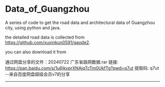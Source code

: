# Data_of_Guangzhou
A series of code to get the road data and architectural data of Guangzhou city, using python and java.

the detailed road data is collected from https://github.com/xuxinkun0591/gaode2.

you can also download it from 

通过网盘分享的文件：20240722 广东省路网数据.rar
链接: https://pan.baidu.com/s/1u6jkvprXNAjqTcTm0UkfTg?pwd=q7ut 提取码: q7ut 
--来自百度网盘超级会员v7的分享

----
